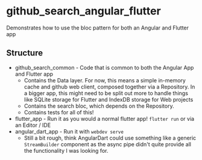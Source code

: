 # github_search_angular_flutter
Demonstrates how to use the bloc pattern for both an Angular and Flutter app

## Structure

  * github_search_common - Code that is common to both the Angular App and Flutter app
    - Contains the Data layer. For now, this means a simple in-memory cache and github web client, composed together via a Repository. In a bigger app, this might need to be split out more to handle things like SQLite storage for Flutter and IndexDB storage for Web projects
    - Contains the search bloc, which depends on the Repository.
    - Contains tests for all of this!
  * flutter_app - Run it as you would a normal flutter app! `flutter run` or via an Editor / IDE
  * angular_dart_app - Run it with `webdev serve`
    - Still a bit rough, think AngularDart could use something like a generic `StreamBuilder` component as the async pipe didn't quite provide all the functionality I was looking for.
